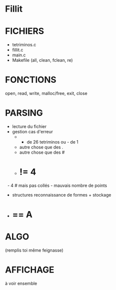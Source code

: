 # Fillit

# FICHIERS 

- tetriminos.c
- fillit.c
- main.c
- Makefile (all, clean, fclean, re)


# FONCTIONS

open, read, write, malloc/free, exit, close


# PARSING 

- lecture du fichier
- gestion cas d'erreur
    - + de 26 tetriminos ou - de 1
    - autre chose que des .
    - autre chose que des #
    - # != 4
    - 4 # mais pas collés
    - mauvais nombre de points
- structures reconnaissance de formes + stockage
- # == A

# ALGO

(remplis toi même feignasse)

# AFFICHAGE

à voir ensemble
